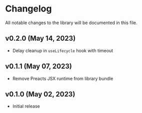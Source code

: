 # Changelog

All notable changes to the library will be documented in this file.

## v0.2.0 (May 14, 2023)

- Delay cleanup in `useLifecycle` hook with timeout

## v0.1.1 (May 07, 2023)

- Remove Preacts JSX runtime from library bundle

## v0.1.0 (May 02, 2023)

- Initial release
